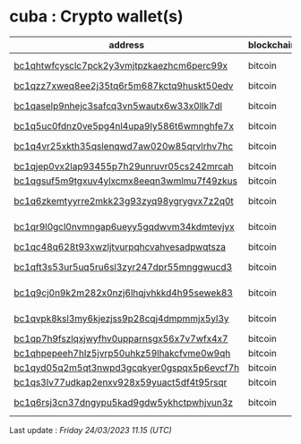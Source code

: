 # cuba : Crypto wallet(s)

| address | blockchain | Balance |
|---|---|---|
| [bc1qhtwfcysclc7pck2y3vmjtpzkaezhcm6perc99x](https://www.blockchain.com/explorer/addresses/btc/bc1qhtwfcysclc7pck2y3vmjtpzkaezhcm6perc99x) | bitcoin | $ 13353784 |
| [bc1qzz7xweq8ee2j35tq6r5m687kctq9huskt50edv](https://www.blockchain.com/explorer/addresses/btc/bc1qzz7xweq8ee2j35tq6r5m687kctq9huskt50edv) | bitcoin | $ 798321 |
| [bc1qaselp9nhejc3safcq3vn5wautx6w33x0llk7dl](https://www.blockchain.com/explorer/addresses/btc/bc1qaselp9nhejc3safcq3vn5wautx6w33x0llk7dl) | bitcoin | $ 1162302 |
| [bc1q5uc0fdnz0ve5pg4nl4upa9ly586t6wmnghfe7x](https://www.blockchain.com/explorer/addresses/btc/bc1q5uc0fdnz0ve5pg4nl4upa9ly586t6wmnghfe7x) | bitcoin | $ 983731 |
| [bc1q4vr25xkth35qslenqwd7aw020w85qrvlrhv7hc](https://www.blockchain.com/explorer/addresses/btc/bc1q4vr25xkth35qslenqwd7aw020w85qrvlrhv7hc) | bitcoin | $ 1590573 |
| [bc1qjep0vx2lap93455p7h29unruvr05cs242mrcah](https://www.blockchain.com/explorer/addresses/btc/bc1qjep0vx2lap93455p7h29unruvr05cs242mrcah) | bitcoin | $ 0 |
| [bc1qgsuf5m9tgxuv4ylxcmx8eeqn3wmlmu7f49zkus](https://www.blockchain.com/explorer/addresses/btc/bc1qgsuf5m9tgxuv4ylxcmx8eeqn3wmlmu7f49zkus) | bitcoin | $ 457098 |
| [bc1q6zkemtyyrre2mkk23g93zyq98ygrygvx7z2q0t](https://www.blockchain.com/explorer/addresses/btc/bc1q6zkemtyyrre2mkk23g93zyq98ygrygvx7z2q0t) | bitcoin | $ 10163533 |
| [bc1qr9l0gcl0nvmngap6ueyy5gqdwvm34kdmtevjyx](https://www.blockchain.com/explorer/addresses/btc/bc1qr9l0gcl0nvmngap6ueyy5gqdwvm34kdmtevjyx) | bitcoin | $ 4094333 |
| [bc1qc48q628t93xwzljtvurpqhcvahvesadpwqtsza](https://www.blockchain.com/explorer/addresses/btc/bc1qc48q628t93xwzljtvurpqhcvahvesadpwqtsza) | bitcoin | $ 134309 |
| [bc1qft3s53ur5uq5ru6sl3zyr247dpr55mnggwucd3](https://www.blockchain.com/explorer/addresses/btc/bc1qft3s53ur5uq5ru6sl3zyr247dpr55mnggwucd3) | bitcoin | $ 4309411 |
| [bc1q9cj0n9k2m282x0nzj6lhqjvhkkd4h95sewek83](https://www.blockchain.com/explorer/addresses/btc/bc1q9cj0n9k2m282x0nzj6lhqjvhkkd4h95sewek83) | bitcoin | $ 3252361 |
| [bc1qvpk8ksl3my6kjezjss9p28cqj4dmpmmjx5yl3y](https://www.blockchain.com/explorer/addresses/btc/bc1qvpk8ksl3my6kjezjss9p28cqj4dmpmmjx5yl3y) | bitcoin | $ 8122149 |
| [bc1qp7h9fszlqxjwyfhv0upparnsgx56x7v7wfx4x7](https://www.blockchain.com/explorer/addresses/btc/bc1qp7h9fszlqxjwyfhv0upparnsgx56x7v7wfx4x7) | bitcoin | $ 692419 |
| [bc1qhpepeeh7hlz5jvrp50uhkz59lhakcfvme0w9qh](https://www.blockchain.com/explorer/addresses/btc/bc1qhpepeeh7hlz5jvrp50uhkz59lhakcfvme0w9qh) | bitcoin | $ 496629 |
| [bc1qyd05q2m5qt3nwpd3gcqkyer0gspqx5p6evcf7h](https://www.blockchain.com/explorer/addresses/btc/bc1qyd05q2m5qt3nwpd3gcqkyer0gspqx5p6evcf7h) | bitcoin | $ 333777 |
| [bc1qs3lv77udkap2enxv928x59yuact5df4t95rsqr](https://www.blockchain.com/explorer/addresses/btc/bc1qs3lv77udkap2enxv928x59yuact5df4t95rsqr) | bitcoin | $ 228405 |
| [bc1q6rsj3cn37dngypu5kad9gdw5ykhctpwhjvun3z](https://www.blockchain.com/explorer/addresses/btc/bc1q6rsj3cn37dngypu5kad9gdw5ykhctpwhjvun3z) | bitcoin | $ 9977496 |

Last update : _Friday 24/03/2023 11.15 (UTC)_

